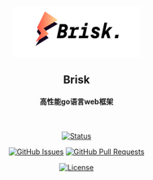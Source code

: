 <p align="center">
  <a href="" rel="noopener">
 <img width=250px height=100px src="docs/Brisk.png" alt="Project logo"></a>
</p>

<h2 align="center">Brisk</h2>
<h4 align="center">高性能go语言web框架</h4>
<br>
<div align="center">

[![Status](https://img.shields.io/badge/status-active-success.svg)]()

[![GitHub Issues](https://img.shields.io/github/issues/DomineCore/brisk.svg)](https://github.com/DomineCore/brisk/issues)
[![GitHub Pull Requests](https://img.shields.io/github/issues-pr/DomineCore/brisk.svg)](https://github.com/DomineCore/brisk/pulls)

[![License](https://img.shields.io/badge/license-MIT-blue.svg)](/LICENSE)

</div>
